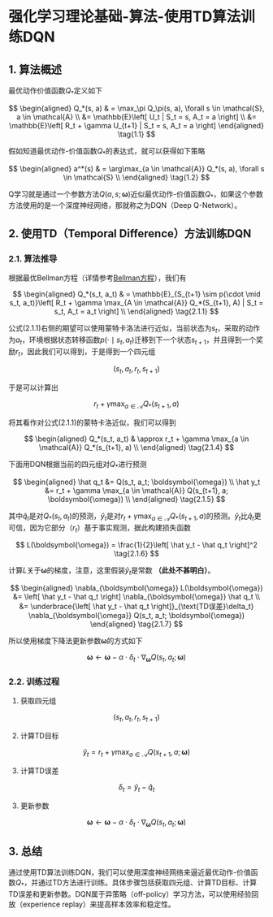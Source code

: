 # 强化学习理论基础-算法-使用TD算法训练DQN

## 1. 算法概述

最优动作价值函数$Q_*$定义如下

$$
\begin{aligned}
  Q_*(s, a) & = \max_\pi Q_\pi(s, a), \forall s \in \mathcal{S}, a \in \mathcal{A} \\
  &= \mathbb{E}\left[ U_t | S_t = s, A_t = a \right] \\
  &= \mathbb{E}\left[ R_t + \gamma U_{t+1} | S_t = s, A_t = a \right]
\end{aligned} \tag{1.1}
$$

假如知道最优动作-价值函数$Q_*$的表达式，就可以获得如下策略

$$
\begin{aligned}
  a^*(s) & = \arg\max_{a \in \mathcal{A}} Q_*(s, a), \forall s \in \mathcal{S} \\
\end{aligned} \tag{1.2}
$$

Q学习就是通过一个参数方法$Q(a,s;\boldsymbol{\omega})$近似最优动作-价值函数$Q_*$，如果这个参数方法使用的是一个深度神经网络，那就称之为DQN（Deep Q-Network）。

## 2. 使用TD（Temporal Difference）方法训练DQN

### 2.1. 算法推导

根据最优Bellman方程（详情参考[Bellman方程](https://xinyukhan.github.io/2025/08/12/强化学习理论基础(2)定理(1)Bellman方程.html)），我们有

$$
\begin{aligned}
  Q_*(s_t, a_t) & = \mathbb{E}_{S_{t+1} \sim p(\cdot \mid s_t, a_t)}\left[ R_t + \gamma \max_{A \in \mathcal{A}} Q_*(S_{t+1}, A) | S_t = s_t, A_t = a_t \right] \\
\end{aligned} \tag{2.1.1}
$$

公式(2.1.1)右侧的期望可以使用蒙特卡洛法进行近似，当前状态为$s_t$，采取的动作为$a_t$，环境根据状态转移函数$p(\cdot \mid s_t, a_t)$迁移到下一个状态$s_{t+1}$，并且得到一个奖励$r_t$，因此我们可以得到，于是得到一个四元组

$$(s_t, a_t, r_t, s_{t+1}) \tag{2.1.2}$$


于是可以计算出


$$r_t + \gamma \max_{a \in \mathcal{A}} Q_*(s_{t+1}, a) \tag{2.1.3}$$

将其看作对公式(2.1.1)的蒙特卡洛近似，我们可以得到

$$
\begin{aligned}
  Q_*(s_t, a_t) & \approx r_t + \gamma \max_{a \in \mathcal{A}} Q_*(s_{t+1}, a) \\
\end{aligned} \tag{2.1.4}
$$

下面用DQN根据当前的四元组对$Q_*$进行预测

$$
\begin{aligned}
  \hat q_t &= Q(s_t, a_t; \boldsymbol{\omega}) \\
  \hat y_t &= r_t + \gamma \max_{a \in \mathcal{A}} Q(s_{t+1}, a; \boldsymbol{\omega}) \\
\end{aligned} \tag{2.1.5}
$$

其中$\hat q_t$是对$Q_*(s_t, a_t)$的预测，$\hat y_t$是对$r_t + \gamma \max_{a \in \mathcal{A}} Q_*(s_{t+1}, a)$的预测。$\hat y_t$比$\hat q_t$更可信，因为它部分（$r_t$）基于事实观测，据此构建损失函数

$$
L(\boldsymbol{\omega}) = \frac{1}{2}\left[ \hat y_t - \hat q_t \right]^2 \tag{2.1.6}
$$

计算$L$关于$\boldsymbol{\omega}$的梯度，注意，这里假装$\hat y_t$是常数 **（此处不甚明白）**。

$$
\begin{aligned}
\nabla_{\boldsymbol{\omega}} L(\boldsymbol{\omega}) &= \left[ \hat y_t - \hat q_t \right] \nabla_{\boldsymbol{\omega}} \hat q_t  \\
&= \underbrace{\left[ \hat y_t - \hat q_t \right]}_{\text{TD误差}\delta_t} \nabla_{\boldsymbol{\omega}} Q(s_t, a_t; \boldsymbol{\omega})
\end{aligned} \tag{2.1.7}
$$

所以使用梯度下降法更新参数$\boldsymbol{\omega}$的方式如下

$$
\boldsymbol{\omega} \leftarrow \boldsymbol{\omega} - \alpha \cdot \delta_t \cdot \nabla_{\boldsymbol{\omega}} Q(s_t, a_t; \boldsymbol{\omega}) \tag{2.1.8}
$$


### 2.2. 训练过程

1. 获取四元组

$$
(s_t, a_t, r_t, s_{t+1}) \tag{2.2.1}
$$

2. 计算TD目标

$$
\hat y_t = r_t + \gamma \max_{a \in \mathcal{A}} Q(s_{t+1}, a; \boldsymbol{\omega}) \tag{2.2.2}
$$

3. 计算TD误差

$$
\delta_t = \hat y_t - \hat q_t \tag{2.2.3}
$$

3. 更新参数

$$
\boldsymbol{\omega} \leftarrow \boldsymbol{\omega} - \alpha \cdot \delta_t \cdot \nabla_{\boldsymbol{\omega}} Q(s_t, a_t; \boldsymbol{\omega}) \tag{2.2.4}
$$

## 3. 总结

通过使用TD算法训练DQN，我们可以使用深度神经网络来逼近最优动作-价值函数$Q_*$，并通过TD方法进行训练。具体步骤包括获取四元组、计算TD目标、计算TD误差和更新参数。DQN属于异策略（off-policy）学习方法，可以使用经验回放（experience replay）来提高样本效率和稳定性。
